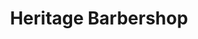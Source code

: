 ---
title: "Heritage Barbershop"
url: /portland/heritage-barbershop-northeast-cully-boulevard/
shop: hairdresser
---